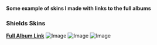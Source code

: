 **Some example of skins I made with links to the full albums**

### Shields Skins
**[Full Album Link](https://imgur.com/a/mdfLCua)**
![Image](https://i.imgur.com/L1tj6KN.jpg)
![Image](https://i.imgur.com/HLndSuL.jpg)
![Image](https://i.imgur.com/yvFOdP1.jpg)
